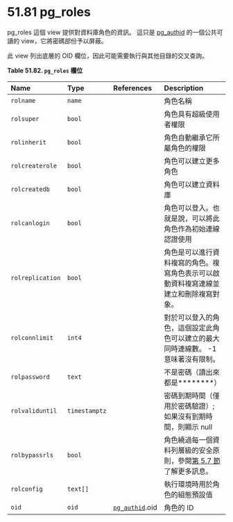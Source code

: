 # 51.81 pg\_roles

pg\_roles 這個 view 提供對資料庫角色的資訊。 這只是 [pg\_authid](pg_authid.md) 的一個公共可讀的 view，它將密碼部份予以屏蔽。

此 view 列出底層的 OID 欄位，因此可能需要執行與其他目錄的交叉查詢。

**Table 51.82. `pg_roles` 欄位**

| Name | Type | References | Description |
| :--- | :--- | :--- | :--- |
| `rolname` | `name` |   | 角色名稱 |
| `rolsuper` | `bool` |   | 角色具有超級使用者權限 |
| `rolinherit` | `bool` |   | 角色自動繼承它所屬角色的權限 |
| `rolcreaterole` | `bool` |   | 角色可以建立更多角色 |
| `rolcreatedb` | `bool` |   | 角色可以建立資料庫 |
| `rolcanlogin` | `bool` |   | 角色可以登入。也就是說，可以將此角色作為初始連線認證使用 |
| `rolreplication` | `bool` |   | 角色是可以進行資料複寫的角色。複寫角色表示可以啟動資料複寫連線並建立和刪除複寫對象。 |
| `rolconnlimit` | `int4` |   | 對於可以登入的角色，這個設定此角色可以建立的最大同時連線數。 -1 意味著沒有限制。 |
| `rolpassword` | `text` |   | 不是密碼（讀出來都是\*\*\*\*\*\*\*\*） |
| `rolvaliduntil` | `timestamptz` |   | 密碼到期時間（僅用於密碼驗證）; 如果沒有到期時間，則顯示 null |
| `rolbypassrls` | `bool` |   | 角色繞過每一個資料列層級的安全原則，參閱[第 5.7 節](../../the-sql-language/ddl/5.7.-zi-liao-lie-an-quan-yuan-ze.md)了解更多訊息。 |
| `rolconfig` | `text[]` |   | 執行環境時用於角色的組態預設值 |
| `oid` | `oid` | [`pg_authid`](pg_authid.md).oid | 角色的 ID |

